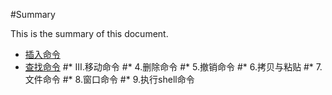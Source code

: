 #Summary

This is the summary of this document.

* [插入命令](Vim日常使用命令/插入命令.md)
* [查找命令](Vim日常使用命令/查找命令.md) 
#* Ⅲ.移动命令
#* 4.删除命令
#* 5.撤销命令
#* 6.拷贝与粘贴
#* 7.文件命令
#* 8.窗口命令
#* 9.执行shell命令
